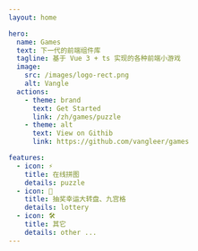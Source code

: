 ```yaml
---
layout: home

hero:
  name: Games
  text: 下一代的前端组件库
  tagline: 基于 Vue 3 + ts 实现的各种前端小游戏
  image:
    src: /images/logo-rect.png
    alt: Vangle
  actions:
    - theme: brand
      text: Get Started
      link: /zh/games/puzzle
    - theme: alt
      text: View on Githib
      link: https://github.com/vangleer/games

features:
  - icon: ⚡️
    title: 在线拼图
    details: puzzle
  - icon: 🖖
    title: 抽奖幸运大转盘、九宫格
    details: lottery
  - icon: 🛠️
    title: 其它
    details: other ...
---
```

